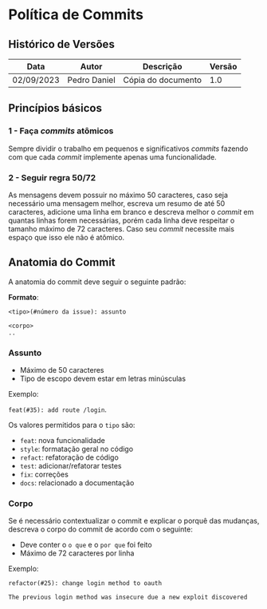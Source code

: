 # Política de Commits

## Histórico de Versões

|Data| Autor |Descrição| Versão|
|--|--|--|--|
| 02/09/2023| Pedro Daniel  | Cópia do documento | 1.0 |

## Princípios básicos

### 1 - Faça  _commits_  atômicos

Sempre dividir o trabalho em pequenos e significativos _commits_ fazendo com que cada _commit_ implemente apenas uma funcionalidade.

### 2 - Seguir regra 50/72

As mensagens devem possuir no máximo 50 caracteres, caso seja necessário uma mensagem melhor, escreva um resumo de até 50 caracteres, adicione uma linha em branco e descreva melhor o _commit_ em quantas linhas forem necessárias, porém cada linha deve respeitar o tamanho máximo de 72 caracteres. Caso seu _commit_ necessite mais espaço que isso ele não é atômico.

## Anatomia do Commit

A anatomia do commit deve seguir o seguinte padrão:

**Formato**:

```
<tipo>(#número da issue): assunto

<corpo>
..
```

### Assunto

-   Máximo de 50 caracteres
-   Tipo de escopo devem estar em letras minúsculas

Exemplo:

`feat(#35): add route /login`.

Os valores permitidos para o  `tipo`  são:

-   `feat`: nova funcionalidade
-   `style`: formatação geral no código
-   `refact`: refatoração de código
-   `test`: adicionar/refatorar testes
-   `fix`: correções
-   `docs`: relacionado a documentação

### Corpo

Se é necessário contextualizar o commit e explicar o porquê das mudanças, descreva o corpo do commit de acordo com o seguinte:

-   Deve conter o  `o que`  e o  `por que`  foi feito
-   Máximo de 72 caracteres por linha

Exemplo:

```
refactor(#25): change login method to oauth 

The previous login method was insecure due a new exploit discovered
```